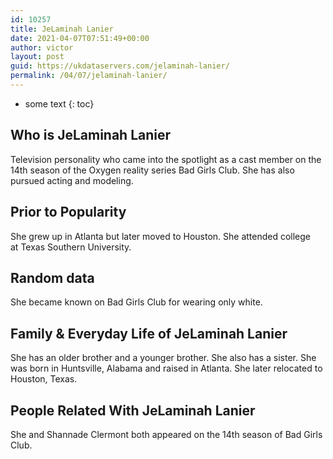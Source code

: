 ```yaml
---
id: 10257
title: JeLaminah Lanier
date: 2021-04-07T07:51:49+00:00
author: victor
layout: post
guid: https://ukdataservers.com/jelaminah-lanier/
permalink: /04/07/jelaminah-lanier/
---
```


* some text
{: toc}


## Who is JeLaminah Lanier



Television personality who came into the spotlight as a cast member on the 14th season of the Oxygen reality series Bad Girls Club. She has also pursued acting and modeling.

                
                
                
## Prior to Popularity



She grew up in Atlanta but later moved to Houston. She attended college at Texas Southern University.

                
                
                
## Random data



She became known on Bad Girls Club for wearing only white.

                
                
                
## Family & Everyday Life of JeLaminah Lanier



She has an older brother and a younger brother. She also has a sister. She was born in Huntsville, Alabama and raised in Atlanta. She later relocated to Houston, Texas.

                
                
                
## People Related With JeLaminah Lanier



She and Shannade Clermont both appeared on the 14th season of Bad Girls Club.

                
              
            
          
          
          